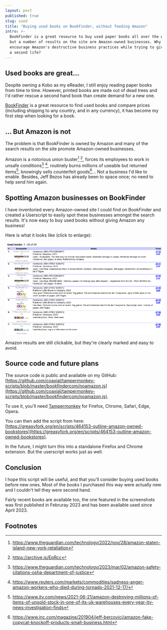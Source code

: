 ```yaml
---
layout: post
published: true
slug: used
title: "Buying used books on BookFinder, without feeding Amazon"
intro: >-
  BookFinder is a great resource to buy used paper books all over the world,
  but a number of results on the site are Amazon-owned businesses. Why
  encourage Amazon's destructive business practices while trying to give books
  a second life?
---
```


## Used books are great...

Despite owning a Kobo as my eReader, I still enjoy reading paper books from
time to time. However, printed books are made out of dead trees and I'd rather
rescue a second hand book than create demand for a new one.

[BookFinder](https://bookfinder.com) is a great resource to find used books and
compare prices (including shipping to any country, and in any currency), it has
become my first step when looking for a book.

## ... But Amazon is not

The problem is that BookFinder is owned by Amazon and many of the search
results on the site promote Amazon-owned businesses.

Amazon is a notorious union buster[^0] [^1], forces its employees to work in
unsafe conditions[^2] [^3], routinely burns millions of useable but returned
items[^4], knowingly sells counterfeit goods[^5]... Not a business I'd like to
enable. Besides, Jeff Bezos has already been to space once; no need to help
send him again.

## Spotting Amazon businesses on BookFinder

I have inventoried every Amazon-owned site I could find on BookFinder and
created a Userscript to easily spot these businesses amongst the search
results. It's now easy to buy used books without giving Amazon any business!

Here is what it looks like (click to enlarge):

[![Before/after](/assets/images/posts/used/animated.gif)](/assets/images/posts/used/animated.gif)

Amazon results are still clickable, but they're clearly marked and easy to
avoid.

## Source code and future plans

The source code is public and available on my GitHub:
[https://github.com/coaxial/tampermonkey-scripts/blob/master/bookfindercom/noamazon.js](https://github.com/coaxial/tampermonkey-scripts/blob/master/bookfindercom/noamazon.js).

To use it, you'll need [Tampermonkey](https://www.tampermonkey.net/) for
Firefox, Chrome, Safari, Edge, Opera.

You can then add the script from here:
[https://greasyfork.org/en/scripts/464153-outline-amazon-owned-bookstores](https://greasyfork.org/en/scripts/464153-outline-amazon-owned-bookstores).

In the future, I might turn this into a standalone Firefox and Chrome
extension. But the userscript works just as well.

## Conclusion

I hope this script will be useful, and that you'll consider buying used books
before new ones. Most of the books I purchased this way were actually new and I
couldn't tell they were second hand.

Fairly recent books are available too, the one featured in the screenshots was
first published in Februray 2023 and has been available used since April 2023.

## Footnotes

[^0]: https://www.theguardian.com/technology/2022/nov/28/amazon-staten-island-new-york-retaliation
[^1]: https://archive.is/EpRcc
[^2]: https://www.theguardian.com/technology/2023/mar/02/amazon-safety-citations-osha-department-of-justice
[^3]: https://www.reuters.com/markets/commodities/sadness-anger-amazon-workers-who-died-during-tornado-2021-12-17/
[^4]: https://www.itv.com/news/2021-06-21/amazon-destroying-millions-of-items-of-unsold-stock-in-one-of-its-uk-warehouses-every-year-itv-news-investigation-finds
[^5]: https://www.inc.com/magazine/201904/jeff-bercovici/amazon-fake-copycat-knockoff-products-small-business.html
